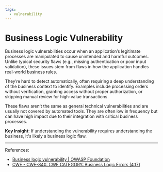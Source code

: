 ```yaml
---
tags:
  - vulnerability
---
```

# Business Logic Vulnerability


Business logic vulnerabilities occur when an application’s legitimate processes are manipulated to cause unintended and harmful outcomes. Unlike typical security flaws (e.g., missing authentication or poor input validation), these issues stem from flaws in how the application handles real-world business rules.

They’re hard to detect automatically, often requiring a deep understanding of the business context to identify. Examples include processing orders without verification, granting access without proper authorization, or skipping manual review for high-value transactions.

These flaws aren’t the same as general technical vulnerabilities and are usually not covered by automated tools. They are often low in frequency but can have high impact due to their integration with critical business processes.

**Key Insight:** If understanding the vulnerability requires understanding the business, it's likely a business logic flaw.



---

References:
  - [Business logic vulnerability | OWASP Foundation](https://owasp.org/www-community/vulnerabilities/Business_logic_vulnerability)
  - [CWE - CWE-840: CWE CATEGORY: Business Logic Errors (4.17)](https://cwe.mitre.org/data/definitions/840.html)
